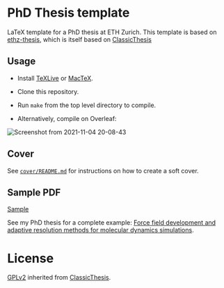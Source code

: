 # PhD Thesis template

LaTeX template for a PhD thesis at ETH Zurich. This template is based on [ethz-thesis](https://github.com/tuxu/ethz-thesis), which is itself based on [ClassicThesis](https://www.ctan.org/tex-archive/macros/latex/contrib/classicthesis/)


## Usage

- Install [TeXLive](https://www.tug.org/texlive/) or [MacTeX](http://www.tug.org/mactex/).
- Clone this repository.
- Run `make` from the top level directory to compile.

- Alternatively, compile on Overleaf:

![Screenshot from 2021-11-04 20-08-43](https://user-images.githubusercontent.com/70756325/140404238-f81b210d-b3dd-432d-9867-eca3b932b547.png)


## Cover

See [`cover/README.md`](cover/README.md) for instructions on how to create a soft cover.


## Sample PDF

[Sample](PhD_thesis_template.pdf)

See my PhD thesis for a complete example:
[Force field development and adaptive resolution methods for molecular dynamics simulations](https://doi.org/10.3929/ethz-b-000508456).


# License

[GPLv2](https://opensource.org/licenses/GPL-2.0) inherited from
[ClassicThesis](https://www.ctan.org/tex-archive/macros/latex/contrib/classicthesis/).

